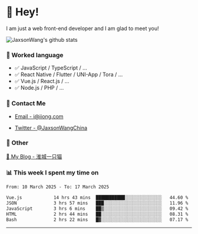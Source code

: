 # 👋 Hey!

I am just a web front-end developer and I am glad to meet you!

![JaxsonWang's github stats](https://github-readme-stats.vercel.app/api?username=JaxsonWang&&show_icons=true&&title_color=1abc9c&&icon_color=1abc9c)


### 📝 Worked language

- ✅ JavaScript / TypeScript / ...
- ✅ React Native / Flutter / UNI-App / Tora / ...
- ✅ Vue.js / React.js / ...
- ✅ Node.js / PHP / ...

### 📮 Contact Me

- [Email - i@iiong.com](mailto:i@iiong.com)

- [Twitter - @JaxsonWangChina](https://twitter.com/JaxsonWangChina)

### 🤪 Other

[📌 My Blog - 淮城一只猫](https://iiong.com)

### 📊 This week I spent my time on

<!--START_SECTION:waka-->

```txt
From: 10 March 2025 - To: 17 March 2025

Vue.js            14 hrs 43 mins  ███████████░░░░░░░░░░░░░░   44.60 %
JSON              3 hrs 57 mins   ███░░░░░░░░░░░░░░░░░░░░░░   11.96 %
JavaScript        3 hrs 6 mins    ██▒░░░░░░░░░░░░░░░░░░░░░░   09.42 %
HTML              2 hrs 44 mins   ██░░░░░░░░░░░░░░░░░░░░░░░   08.31 %
Bash              2 hrs 22 mins   █▓░░░░░░░░░░░░░░░░░░░░░░░   07.17 %
```

<!--END_SECTION:waka-->

---
